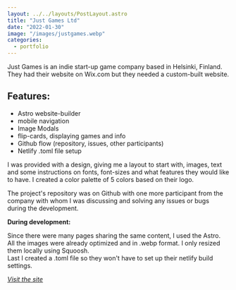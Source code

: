 ```yaml
---
layout: ../../layouts/PostLayout.astro
title: "Just Games Ltd"
date: "2022-01-30"
image: "/images/justgames.webp"
categories:
  - portfolio
---
```


Just Games is an indie start-up game company based in Helsinki, Finland. They had their website on Wix.com but they needed a custom-built website. 

## Features:
- Astro website-builder
- mobile navigation
- Image Modals
- flip-cards, displaying games and info 
- Github flow (repository, issues, other participants)
- Netlify .toml file setup

I was provided with a design, giving me a layout to start with, images, text and some instructions on fonts, font-sizes and what features they would like to have. I created a color palette of 5 colors based on their logo.

The project's repository was on Github with one more participant from the company with whom I was discussing and solving any issues or bugs during the development.

**During development:**

Since there were many pages sharing the same content, I used the Astro. <br> 
All the images were already optimized and in .webp format. I only resized them locally using Squoosh. <br> 
Last I created a .toml file so they won't have to set up their netlify build settings.   

<ins>*[Visit the site](https://www.justgames.fi)*</ins>